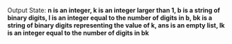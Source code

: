 Output State: **n is an integer, k is an integer larger than 1, b is a string of binary digits, l is an integer equal to the number of digits in b, bk is a string of binary digits representing the value of k, ans is an empty list, lk is an integer equal to the number of digits in bk**